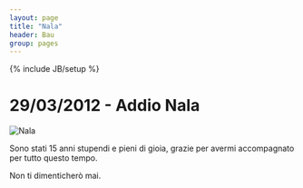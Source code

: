 ```yaml
---
layout: page
title: "Nala"
header: Bau
group: pages
---
```

{% include JB/setup %}

# 29/03/2012 - Addio Nala

![Nala]({{BASE_PATH}}/assets/images/nala_small.jpg)

Sono stati 15 anni stupendi e pieni di gioia, grazie per avermi accompagnato per tutto questo tempo.

Non ti dimenticherò mai.